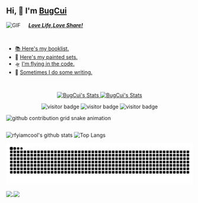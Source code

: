 ## Hi, 👋  I'm <a href="https://github.com/BugCui" target="_blank">BugCui 

<img align="left" alt="GIF" src="https://media.giphy.com/media/LnQjpWaON8nhr21vNW/giphy.gif" width="60" title="Say HI"> <em><b>Love Life,Love Share!</b></em>

<br>
  
  * 📚 [ Here's my booklist.](https://github.com/BugCui/read-think-write/blob/main/booklist/booklist.md) 
  * 🎨 [ Here's my painted sets.](https://github.com/BugCui/handPained)
  * 🛸 [ I'm flying in the code.](https://github.com/BugCui/springboot-study)
  * 📝 [ Sometimes I do some writing.](https://github.com/BugCui/read-think-write)
  
<br>
<p align="center">
  <a href="https://github.com/BugCui" class="rich-diff-level-one">
    <img src="https://github-readme-stats.vercel.app/api?username=BugCui&show_icons=true&count_private=true&line_height=40&hide_border=true&theme=vue" alt="BugCui's Stats" >
    <img src="https://github-readme-stats.vercel.app/api/top-langs/?username=BugCui&hide=html&exclude_repo=python_vim&hide_border=true&theme=vue" alt="BugCui's Stats" >
  </a>
</p>
  
<p align="center">
  <img src="https://visitor-badge.laobi.icu/badge?page_id=BugCui" alt="visitor badge" /> 
  <img src="https://img.shields.io/badge/JAVA-1.8+-green.svg" alt="visitor badge" /> 
  <img src="https://img.shields.io/github/followers/BugCui?style=social" alt="visitor badge" /> 
</p>
  
  ![github contribution grid snake animation](https://raw.githubusercontent.com/BugCui/BugCui/output/github-contribution-grid-snake.svg)


  
<h2></h2>

  
 
![rfyiamcool's github stats](https://github-readme-stats.vercel.app/api?username=rfyiamcool&show_icons=true&count_private=true&line_height=40&hide_border=true&theme=vue)
![Top Langs](https://github-readme-stats.vercel.app/api/top-langs/?username=rfyiamcool&hide=html&exclude_repo=python_vim&hide_border=true&theme=vue)

![github contribution grid snake animation](https://raw.githubusercontent.com/rfyiamcool/rfyiamcool/output/github-contribution-grid-snake.svg)

<a href="https://github.com/rfyiamcool/go-tracer">
  <img align="center" src="https://github-readme-stats.vercel.app/api/pin/?username=rfyiamcool&repo=go-tracer&theme=buefy" />
</a>
<a href="https://github.com/rfyiamcool/go-netflow">
  <img align="center" src="https://github-readme-stats.vercel.app/api/pin/?username=rfyiamcool&repo=go-netflow&theme=buefy" />
</a>
